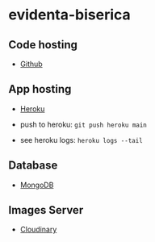 
# evidenta-biserica

## Code hosting

- [Github](https://github.com/campanflaviu/evidenta-biserica)

## App hosting

- [Heroku](https://dashboard.heroku.com/apps/evidenta-biserica)

- push to heroku: `git push heroku main`
- see heroku logs: `heroku logs --tail`

## Database

- [MongoDB](https://cloud.mongodb.com/v2/625bcc92a5bbe76a278e0309#clusters/detail/Cluster0)

## Images Server

- [Cloudinary](https://cloudinary.com/console/c-d49b918c4bed7e69c826a32bf7ab5a)
